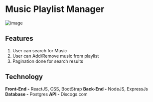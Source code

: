 # Music Playlist Manager

![image](https://user-images.githubusercontent.com/89362925/158034496-409cdf46-e2f7-4afe-84d7-f37dd01daf87.png)


## Features
1. User can search for Music
2. User can Add/Remove music from playlist
3. Pagination done for search results

## Technology
**Front-End -** ReactJS, CSS, BootStrap
**Back-End -** NodeJS, ExpressJs
**Database -** Postgres
**API -** Discogs.com


